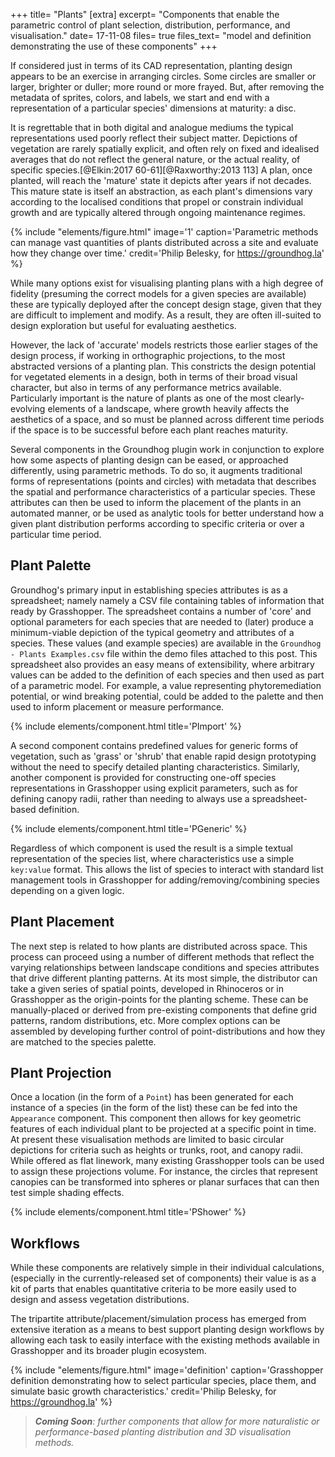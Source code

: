 +++
title=      "Plants"
[extra]
excerpt=    "Components that enable the parametric control of plant selection, distribution, performance, and visualisation."
date=       17-11-08
files=      true
files_text= "model and definition demonstrating the use of these components"
+++

If considered just in terms of its CAD representation, planting design appears to be an exercise in arranging circles. Some circles are smaller or larger, brighter or duller; more round or more frayed. But, after removing the metadata of sprites, colors, and labels, we start and end with a representation of a particular species' dimensions at maturity: a disc.

It is regrettable that in both digital and analogue mediums the typical representations used poorly reflect their subject matter. Depictions of vegetation are rarely spatially explicit, and often rely on fixed and idealised averages that do not reflect the general nature, or the actual reality, of specific species.[@Elkin:2017 60-61][@Raxworthy:2013 113] A plan, once planted, will reach the 'mature' state it depicts after years if not decades. This mature state is itself an abstraction, as each plant's dimensions vary according to the localised conditions that propel or constrain individual growth and are typically altered through ongoing maintenance regimes.

{% include "elements/figure.html" image='1' caption='Parametric methods can manage vast quantities of plants distributed across a site and evaluate how they change over time.' credit='Philip Belesky, for https://groundhog.la' %}

While many options exist for visualising planting plans with a high degree of fidelity (presuming the correct models for a given species are available) these are typically deployed after the concept design stage, given that they are difficult to implement and modify. As a result, they are often ill-suited to design exploration but useful for evaluating aesthetics.

However, the lack of 'accurate' models restricts those earlier stages of the design process, if working in orthographic projections, to the most abstracted versions of a planting plan. This constricts the design potential for vegetated elements in a design, both in terms of their broad visual character, but also in terms of any performance metrics available. Particularly important is the nature of plants as one of the most clearly-evolving elements of a landscape, where growth heavily affects the aesthetics of a space, and so must be planned across different time periods if the space is to be successful before each plant reaches maturity.

Several components in the Groundhog plugin work in conjunction to explore how some aspects of planting design can be eased, or approached differently, using parametric methods. To do so, it augments traditional forms of representations (points and circles) with metadata that describes the spatial and performance characteristics of a particular species. These attributes can then be used to inform the placement of the plants in an automated manner, or be used as analytic tools for better understand how a given plant distribution performs according to specific criteria or over a particular time period.

## Plant Palette

Groundhog's primary input in establishing species attributes is as a spreadsheet; namely namely a CSV file containing tables of information that ready by Grasshopper. The spreadsheet contains a number of 'core' and optional parameters for each species that are needed to (later) produce a minimum-viable depiction of the typical geometry and attributes of a species. These values (and example species) are available in the `Groundhog - Plants Examples.csv` file within the demo files attached to this post. This spreadsheet also provides an easy means of extensibility, where arbitrary values can be added to the definition of each species and then used as part of a parametric model. For example, a value representing phytoremediation potential, or wind breaking potential, could be added to the palette and then used to inform placement or measure performance.

{% include elements/component.html title='PImport' %}

A second component contains predefined values for generic forms of vegetation, such as 'grass' or 'shrub' that enable rapid design prototyping without the need to specify detailed planting characteristics. Similarly, another component is provided for constructing one-off species representations in Grasshopper using explicit parameters, such as for defining canopy radii, rather than needing to always use a spreadsheet-based definition.

{% include elements/component.html title='PGeneric' %}

Regardless of which component is used the result is a simple textual representation of the species list, where characteristics use a simple `key:value` format. This allows the list of species to interact with standard list management tools in Grasshopper for adding/removing/combining species depending on a given logic.

## Plant Placement

The next step is related to how plants are distributed across space. This process can proceed using a number of different methods that reflect the varying relationships between landscape conditions and species attributes that drive different planting patterns. At its most simple, the distributor can take a given series of spatial points, developed in Rhinoceros or in Grasshopper as the origin-points for the planting scheme. These can be manually-placed or derived from pre-existing components that define grid patterns, random distributions, etc. More complex options can be assembled by developing further control of point-distributions and how they are matched to the species palette.

## Plant Projection

Once a location (in the form of a `Point`) has been generated for each instance of a species (in the form of the list) these can be fed into the `Appearance` component. This component then allows for key geometric features of each individual plant to be projected at a specific point in time. At present these visualisation methods are limited to basic circular depictions for criteria such as heights or trunks, root, and canopy radii. While offered as flat linework, many existing Grasshopper tools can be used to assign these projections volume. For instance, the circles that represent canopies can be transformed into spheres or planar surfaces that can then test simple shading effects.

{% include elements/component.html title='PShower' %}

## Workflows

While these components are relatively simple in their individual calculations, (especially in the currently-released set of components) their value is as a kit of parts that enables quantitative criteria to be more easily used to design and assess vegetation distributions.

The tripartite attribute/placement/simulation process has emerged from extensive iteration as a means to best support planting design workflows by allowing each task to easily interface with the existing methods available in Grasshopper and its broader plugin ecosystem.

{% include "elements/figure.html" image='definition' caption='Grasshopper definition demonstrating how to select particular species, place them, and simulate basic growth characteristics.' credit='Philip Belesky, for https://groundhog.la' %}

> ***Coming Soon**: further components that allow for more naturalistic or performance-based planting distribution and 3D visualisation methods.*

